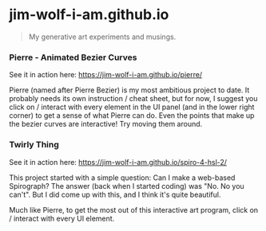 # jim-wolf-i-am.github.io
> My generative art experiments and musings.

### Pierre - Animated Bezier Curves
See it in action here: https://jim-wolf-i-am.github.io/pierre/

Pierre (named after Pierre Bezier) is my most ambitious project to date. It probably needs its own instruction / cheat sheet, but for now, I suggest you click on / interact with every element in the UI panel (and in the lower right corner) to get a sense of what Pierre can do. Even the points that make up the bezier curves are interactive! Try moving them around.

### Twirly Thing
See it in action here: https://jim-wolf-i-am.github.io/spiro-4-hsl-2/

This project started with a simple question: Can I make a web-based Spirograph? The answer (back when I started coding) was "No. No you can't". But I did come up with this, and I think it's quite beautiful.

Much like Pierre, to get the most out of this interactive art program, click on / interact with every UI element.